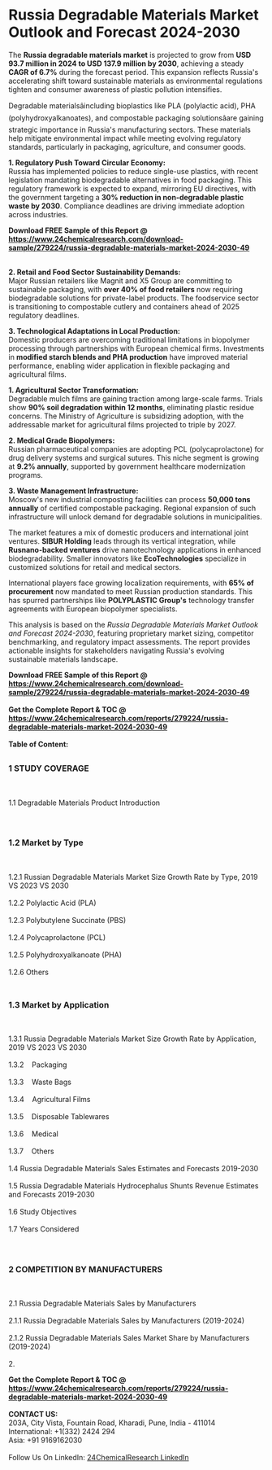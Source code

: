 <h1>Russia Degradable Materials Market Outlook and Forecast 2024-2030</h1><p>The <strong>Russia degradable materials market</strong> is projected to grow from <strong>USD 93.7 million in 2024 to USD 137.9 million by 2030</strong>, achieving a steady <strong>CAGR of 6.7%</strong> during the forecast period. This expansion reflects Russia's accelerating shift toward sustainable materials as environmental regulations tighten and consumer awareness of plastic pollution intensifies.</p><p>Degradable materialsâincluding bioplastics like PLA (polylactic acid), PHA (polyhydroxyalkanoates), and compostable packaging solutionsâare gaining strategic importance in Russia's manufacturing sectors. These materials help mitigate environmental impact while meeting evolving regulatory standards, particularly in packaging, agriculture, and consumer goods.</p><p><strong>1. Regulatory Push Toward Circular Economy:</strong><br>
Russia has implemented policies to reduce single-use plastics, with recent legislation mandating biodegradable alternatives in food packaging. This regulatory framework is expected to expand, mirroring EU directives, with the government targeting a <strong>30% reduction in non-degradable plastic waste by 2030</strong>. Compliance deadlines are driving immediate adoption across industries.</p><div><b>Download FREE Sample of this Report @ 
            <a href="https://www.24chemicalresearch.com/download-sample/279224/russia-degradable-materials-market-2024-2030-49">
            https://www.24chemicalresearch.com/download-sample/279224/russia-degradable-materials-market-2024-2030-49</a></b></div><br><p><strong>2. Retail and Food Sector Sustainability Demands:</strong><br>
Major Russian retailers like Magnit and X5 Group are committing to sustainable packaging, with <strong>over 40% of food retailers</strong> now requiring biodegradable solutions for private-label products. The foodservice sector is transitioning to compostable cutlery and containers ahead of 2025 regulatory deadlines.</p><p><strong>3. Technological Adaptations in Local Production:</strong><br>
Domestic producers are overcoming traditional limitations in biopolymer processing through partnerships with European chemical firms. Investments in <strong>modified starch blends and PHA production</strong> have improved material performance, enabling wider application in flexible packaging and agricultural films.</p><p><strong>1. Agricultural Sector Transformation:</strong><br>
Degradable mulch films are gaining traction among large-scale farms. Trials show <strong>90% soil degradation within 12 months</strong>, eliminating plastic residue concerns. The Ministry of Agriculture is subsidizing adoption, with the addressable market for agricultural films projected to triple by 2027.</p><p><strong>2. Medical Grade Biopolymers:</strong><br>
Russian pharmaceutical companies are adopting PCL (polycaprolactone) for drug delivery systems and surgical sutures. This niche segment is growing at <strong>9.2% annually</strong>, supported by government healthcare modernization programs.</p><p><strong>3. Waste Management Infrastructure:</strong><br>
Moscow's new industrial composting facilities can process <strong>50,000 tons annually</strong> of certified compostable packaging. Regional expansion of such infrastructure will unlock demand for degradable solutions in municipalities.</p><p>The market features a mix of domestic producers and international joint ventures. <strong>SIBUR Holding</strong> leads through its vertical integration, while <strong>Rusnano-backed ventures</strong> drive nanotechnology applications in enhanced biodegradability. Smaller innovators like <strong>EcoTechnologies</strong> specialize in customized solutions for retail and medical sectors.</p><p>International players face growing localization requirements, with <strong>65% of procurement</strong> now mandated to meet Russian production standards. This has spurred partnerships like <strong>POLYPLASTIC Group's</strong> technology transfer agreements with European biopolymer specialists.</p><p>This analysis is based on the <em>Russia Degradable Materials Market Outlook and Forecast 2024-2030</em>, featuring proprietary market sizing, competitor benchmarking, and regulatory impact assessments. The report provides actionable insights for stakeholders navigating Russia's evolving sustainable materials landscape.</p><div><b>Download FREE Sample of this Report @ 
            <a href="https://www.24chemicalresearch.com/download-sample/279224/russia-degradable-materials-market-2024-2030-49">
            https://www.24chemicalresearch.com/download-sample/279224/russia-degradable-materials-market-2024-2030-49</a></b></div><br><div><b>Get the Complete Report & TOC @ 
            <a href="https://www.24chemicalresearch.com/reports/279224/russia-degradable-materials-market-2024-2030-49">
            https://www.24chemicalresearch.com/reports/279224/russia-degradable-materials-market-2024-2030-49</a></b></div><br>
            <b>Table of Content:</b><p><h2><span style="font-size:16px"><strong>1 STUDY COVERAGE</strong></span></h2><br />
<p>1.1 Degradable Materials Product Introduction</p><br />
<h2><span style="font-size:16px"><strong>1.2 Market by Type</strong></span></h2><br />
<p>1.2.1 Russian Degradable Materials Market Size Growth Rate by Type, 2019 VS 2023 VS 2030<br /><br />
1.2.2 Polylactic Acid (PLA)&nbsp;&nbsp; &nbsp;<br /><br />
1.2.3 Polybutylene Succinate (PBS)<br /><br />
1.2.4 Polycaprolactone (PCL)<br /><br />
1.2.5 Polyhydroxyalkanoate (PHA)<br /><br />
1.2.6 Others<br /><br />
<h2><span style="font-size:16px"><strong>1.3 Market by Application</strong></span></h2><br />
<p>1.3.1 Russia Degradable Materials Market Size Growth Rate by Application, 2019 VS 2023 VS 2030<br /><br />
1.3.2&nbsp;&nbsp; &nbsp;Packaging<br /><br />
1.3.3&nbsp;&nbsp; &nbsp;Waste Bags<br /><br />
1.3.4&nbsp;&nbsp; &nbsp;Agricultural Films<br /><br />
1.3.5&nbsp;&nbsp; &nbsp;Disposable Tablewares<br /><br />
1.3.6&nbsp;&nbsp; &nbsp;Medical<br /><br />
1.3.7&nbsp;&nbsp; &nbsp;Others<br /><br />
1.4 Russia Degradable Materials Sales Estimates and Forecasts 2019-2030<br /><br />
1.5 Russia Degradable Materials Hydrocephalus Shunts Revenue Estimates and Forecasts 2019-2030<br /><br />
1.6 Study Objectives<br /><br />
1.7 Years Considered</p><br />
<h2><span style="font-size:16px"><strong>2 COMPETITION BY MANUFACTURERS</strong></span></h2><br />
<p>2.1 Russia Degradable Materials Sales by Manufacturers<br /><br />
2.1.1 Russia Degradable Materials Sales by Manufacturers (2019-2024)<br /><br />
2.1.2 Russia Degradable Materials Sales Market Share by Manufacturers (2019-2024)<br /><br />
2.</p><div><b>Get the Complete Report & TOC @ 
            <a href="https://www.24chemicalresearch.com/reports/279224/russia-degradable-materials-market-2024-2030-49">
            https://www.24chemicalresearch.com/reports/279224/russia-degradable-materials-market-2024-2030-49</a></b></div><br><b>CONTACT US:</b><br>
            203A, City Vista, Fountain Road, Kharadi, Pune, India - 411014<br>
            International: +1(332) 2424 294<br>
            Asia: +91 9169162030 <br><br>
            Follow Us On LinkedIn: <a href="https://www.linkedin.com/company/24chemicalresearch/">24ChemicalResearch LinkedIn</a>